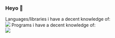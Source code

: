 ### Heyo 👋

Languages/libraries i have a decent knowledge of: <br>
<img style="line-height:50px;" src="https://skillicons.dev/icons?i=py,js,lua,selenium"/>
Programs i have a decent knowledge of: <br>
<img style="line-height:50px;" src="https://skillicons.dev/icons?i=discord,vscode,pr"/>
